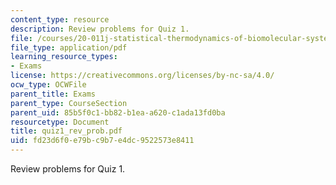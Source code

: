 ```yaml
---
content_type: resource
description: Review problems for Quiz 1.
file: /courses/20-011j-statistical-thermodynamics-of-biomolecular-systems-be-011j-spring-2004/fd23d6f0e79bc9b7e4dc9522573e8411_quiz1_rev_prob.pdf
file_type: application/pdf
learning_resource_types:
- Exams
license: https://creativecommons.org/licenses/by-nc-sa/4.0/
ocw_type: OCWFile
parent_title: Exams
parent_type: CourseSection
parent_uid: 85b5f0c1-bb82-b1ea-a620-c1ada13fd0ba
resourcetype: Document
title: quiz1_rev_prob.pdf
uid: fd23d6f0-e79b-c9b7-e4dc-9522573e8411
---
```

Review problems for Quiz 1.